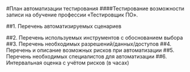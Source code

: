 #План автоматизации тестирования
####Тестирование возможности записи на обучение профессии «Тестировщик ПО».

##1. Перечень автоматизируемых сценариев

##2. Перечень используемых инструментов с обоснованием выбора
##3. Перечень необходимых разрешений/данных/доступов
##4. Перечень и описание возможных рисков при автоматизации
##5. Перечень необходимых специалистов для автоматизации
##6. Интервальная оценка с учётом рисков (в часах)